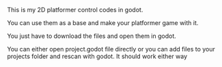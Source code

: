 This is my 2D platformer control codes in godot. 

You can use them as a base and make your platformer game with it.

You just have to download the files and open them in godot.

You can either open project.godot file directly or you can add files to your projects folder and rescan with godot. It should work either way

